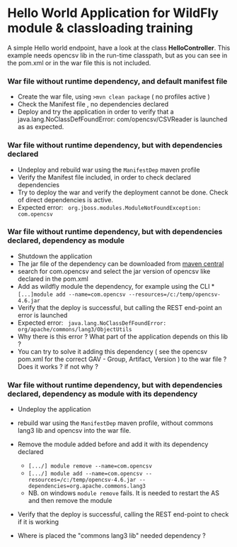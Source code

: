 #  Hello World Application for WildFly module & classloading training

A simple Hello world endpoint, have a look at the class **HelloController**.
This example needs opencsv lib in the run-time classpath, but as you can see in the pom.xml or in the war file this is not included.

### War file without runtime dependency, and default manifest file
* Create the war file, using `>mvn clean package` ( no profiles active )
* Check the Manifest file , no dependencies declared 
* Deploy and try the application in order to verify that a java.lang.NoClassDefFoundError: com/opencsv/CSVReader is launched as as expected.

### War file without runtime dependency, but with dependencies declared
* Undeploy and rebuild war using the `ManifestDep` maven profile
* Verify the Manifest file included, in order to check declared dependencies 
* Try to deploy the war and verify the deployment cannot be done. Check of direct dependencies is active.
* Expected error: ` org.jboss.modules.ModuleNotFoundException: com.opencsv` 

### War file without runtime dependency, but with dependencies declared, dependency as module
* Shutdown the application
* The jar file of the dependency can be downloaded from [maven central](https://search.maven.org/classic)
 * search for com.opencsv and select the jar version of opencsv like declared in the pom.xml 
* Add as wildfly module the dependency, for example using the CLI
    *`[...]module add --name=com.opencsv --resources=/c:/temp/opencsv-4.6.jar` 
* Verify that the deploy is successful, but calling the REST end-point an error is launched
* Expected error: ` java.lang.NoClassDefFoundError: org/apache/commons/lang3/ObjectUtils` 
* Why there is this error ? What part of the application depends on this lib ? 
* You can try to solve it adding this dependency ( see the opencsv pom.xml for the correct GAV - Group, Artifact, Version ) to the war file ?
Does it works ? if not why ? 

### War file without runtime dependency, but with dependencies declared, dependency as module with its dependency
* Undeploy the application
* rebuild war using the `ManifestDep` maven profile, without commons lang3 lib and opencsv into the war file.
* Remove the module added before and add it with its dependency declared
    * `[.../] module remove --name=com.opencsv`
    * `[.../] module add --name=com.opencsv --resources=/c:/temp/opencsv-4.6.jar --dependencies=org.apache.commons.lang3`
    * NB. on windows `module remove` fails. It is needed to restart the AS and then remove the module

* Verify that the deploy is successful, calling the REST end-point to check if it is working
* Where is placed the "commons lang3 lib" needed dependency ? 





